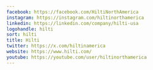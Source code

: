 ```yaml
---
facebook: https://facebook.com/HiltiNorthAmerica
instagram: https://instagram.com/hiltinorthamerica
linkedin: https://linkedin.com/company/hilti-usa
logohandle: hilti
sort: hilti
title: Hilti
twitter: https://x.com/hiltinamerica
website: https://www.hilti.com/
youtube: https://youtube.com/user/hiltinorthamerica
---
```

